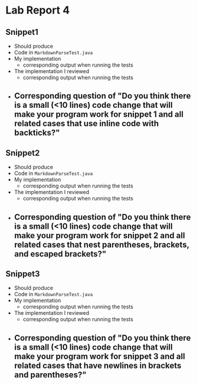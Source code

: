 # Lab Report 4
## Snippet1
- Should produce 
- Code in `MarkdownParseTest.java` 
- My implementation
    - corresponding output when running the tests 
- The implementation I reviewed 
    - corresponding output when running the tests 
- Corresponding question of "Do you think there is a small (<10 lines) code change that will make your program work for snippet 1 and all related cases that use inline code with backticks?" 
    - 
## Snippet2 
- Should produce 
- Code in `MarkdownParseTest.java` 
- My implementation
    - corresponding output when running the tests 
- The implementation I reviewed 
    - corresponding output when running the tests 
- Corresponding question of "Do you think there is a small (<10 lines) code change that will make your program work for snippet 2 and all related cases that nest parentheses, brackets, and escaped brackets?" 
    - 
## Snippet3 
- Should produce 
- Code in `MarkdownParseTest.java` 
- My implementation
    - corresponding output when running the tests 
- The implementation I reviewed 
    - corresponding output when running the tests 
- Corresponding question of "Do you think there is a small (<10 lines) code change that will make your program work for snippet 3 and all related cases that have newlines in brackets and parentheses?" 
    - 

